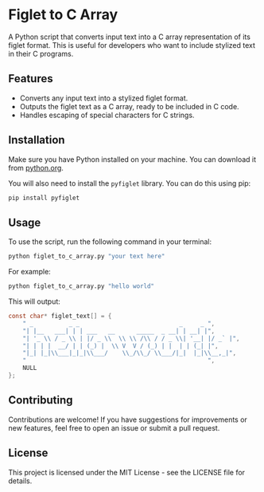 # Figlet to C Array

A Python script that converts input text into a C array representation of its figlet format. This is useful for developers who want to include stylized text in their C programs.

## Features

- Converts any input text into a stylized figlet format.
- Outputs the figlet text as a C array, ready to be included in C code.
- Handles escaping of special characters for C strings.

## Installation

Make sure you have Python installed on your machine. You can download it from [python.org](https://www.python.org/downloads/).

You will also need to install the `pyfiglet` library. You can do this using pip:

```bash
pip install pyfiglet
```

## Usage

To use the script, run the following command in your terminal:

```bash
python figlet_to_c_array.py "your text here"
```

For example:

```bash
python figlet_to_c_array.py "hello world"
```

This will output:

```c
const char* figlet_text[] = {
    " _          _ _                            _     _ ",
    "| |__   ___| | | ___   __      _____  _ __| | __| |",
    "| '_ \\ / _ \\ | |/ _ \\  \\ \\ /\\ / / _ \\| '__| |/ _` |",
    "| | | |  __/ | | (_) |  \\ V  V / (_) | |  | | (_| |",
    "|_| |_|\\___|_|_|\\___/    \\_/\\_/ \\___/|_|  |_|\\__,_|",
    "                                                   ",
    NULL
};

```

## Contributing

Contributions are welcome! If you have suggestions for improvements or new features, feel free to open an issue or submit a pull request.

## License

This project is licensed under the MIT License - see the LICENSE file for details.
